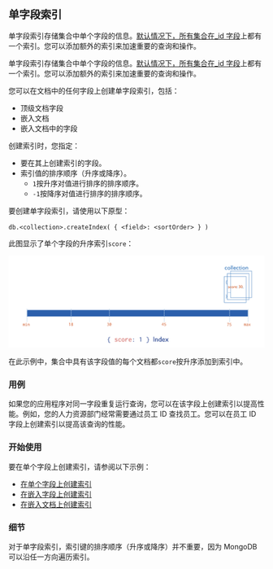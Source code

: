 ## 单字段索引

单字段索引存储集合中单个字段的信息。[默认情况下，所有集合在_id 字段](https://www.mongodb.com/docs/v7.0/indexes/#std-label-index-type-id)上都有一个索引。您可以添加额外的索引来加速重要的查询和操作。

单字段索引存储集合中单个字段的信息。[默认情况下，所有集合在_id 字段](https://www.mongodb.com/docs/v7.0/indexes/#std-label-index-type-id)上都有一个索引。您可以添加额外的索引来加速重要的查询和操作。

您可以在文档中的任何字段上创建单字段索引，包括：

- 顶级文档字段
- 嵌入文档
- 嵌入文档中的字段

创建索引时，您指定：

- 要在其上创建索引的字段。
- 索引值的排序顺序（升序或降序）。
  - `1`按升序对值进行排序的排序顺序。
  - `-1`按降序对值进行排序的排序顺序。

要创建单字段索引，请使用以下原型：

```
db.<collection>.createIndex( { <field>: <sortOrder> } )
```

此图显示了单个字段的升序索引`score`：

![单字段索引](../../images/Single-Field-Indexes.png)

在此示例中，集合中具有该字段值的每个文档都`score`按升序添加到索引中。

### 用例

如果您的应用程序对同一字段重复运行查询，您可以在该字段上创建索引以提高性能。例如，您的人力资源部门经常需要通过员工 ID 查找员工。您可以在员工 ID 字段上创建索引以提高该查询的性能。

### 开始使用

要在单个字段上创建索引，请参阅以下示例：

- [在单个字段上创建索引](https://www.mongodb.com/docs/v7.0/core/indexes/index-types/index-single/create-single-field-index/#std-label-index-create-ascending-single-field)
- [在嵌入字段上创建索引](https://www.mongodb.com/docs/v7.0/core/indexes/index-types/index-single/create-single-field-index/#std-label-index-embedded-fields)
- [在嵌入文档上创建索引](https://www.mongodb.com/docs/v7.0/core/indexes/index-types/index-single/create-single-field-index/#std-label-index-embedded-documents)

### 细节

对于单字段索引，索引键的排序顺序（升序或降序）并不重要，因为 MongoDB 可以沿任一方向遍历索引。